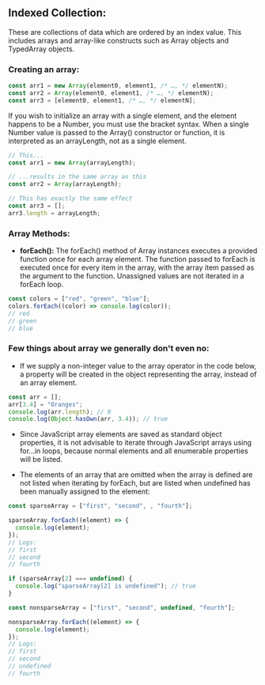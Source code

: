 ## Indexed Collection:

These are collections of data which are ordered by an index value. This includes arrays and array-like constructs such as Array objects and TypedArray objects.

### Creating an array:

```javascript
const arr1 = new Array(element0, element1, /* …, */ elementN);
const arr2 = Array(element0, element1, /* …, */ elementN);
const arr3 = [element0, element1, /* …, */ elementN];
```

If you wish to initialize an array with a single element, and the element happens to be a Number, you must use the bracket syntax. When a single Number value is passed to the Array() constructor or function, it is interpreted as an arrayLength, not as a single element.

```javascript
// This...
const arr1 = new Array(arrayLength);

// ...results in the same array as this
const arr2 = Array(arrayLength);

// This has exactly the same effect
const arr3 = [];
arr3.length = arrayLength;
```

### Array Methods:

- **forEach():** The forEach() method of Array instances executes a provided function once for each array element.
  The function passed to forEach is executed once for every item in the array, with the array item passed as the argument to the function. Unassigned values are not iterated in a forEach loop.

```javascript
const colors = ["red", "green", "blue"];
colors.forEach((color) => console.log(color));
// red
// green
// blue
```

### Few things about array we generally don't even no:

- If we supply a non-integer value to the array operator in the code below, a property will be created in the object representing the array, instead of an array element.

```javascript
const arr = [];
arr[3.4] = "Oranges";
console.log(arr.length); // 0
console.log(Object.hasOwn(arr, 3.4)); // true
```

- Since JavaScript array elements are saved as standard object properties, it is not advisable to iterate through JavaScript arrays using for...in loops, because normal elements and all enumerable properties will be listed.

- The elements of an array that are omitted when the array is defined are not listed when iterating by forEach, but are listed when undefined has been manually assigned to the element:

```javascript
const sparseArray = ["first", "second", , "fourth"];

sparseArray.forEach((element) => {
  console.log(element);
});
// Logs:
// first
// second
// fourth

if (sparseArray[2] === undefined) {
  console.log("sparseArray[2] is undefined"); // true
}

const nonsparseArray = ["first", "second", undefined, "fourth"];

nonsparseArray.forEach((element) => {
  console.log(element);
});
// Logs:
// first
// second
// undefined
// fourth
```
